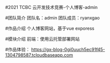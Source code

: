 #2021 TCBC 云开发技术竞赛-个人博客-admin

#团队简介
团队名：admin   团队成员：ryanxgao

#作品介绍
个人博客网站，基于vue exporess

#模块介绍
前端：使用云托管部署网站

#作品体验：
https://gx-blog-0gi0uuch5ec91f45-1304798587.tcloudbaseapp.com
